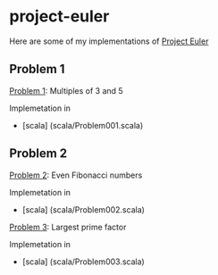 # project-euler

Here are some of my implementations of [Project Euler](https://projecteuler.net)

## Problem 1

[Problem 1](https://projecteuler.net/problem=1): Multiples of 3 and 5

Implemetation in 
* [scala] (scala/Problem001.scala)

## Problem 2

[Problem 2](https://projecteuler.net/problem=2): Even Fibonacci numbers

Implemetation in 
* [scala] (scala/Problem002.scala)

[Problem 3](https://projecteuler.net/problem=3): Largest prime factor

Implemetation in 
* [scala] (scala/Problem003.scala)
